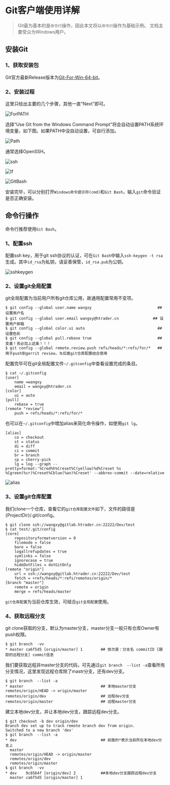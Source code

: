 # Git客户端使用详解

> Git最为基本的是`命令行`操作，因此本文将以`命令行`操作为基础示例。
> 文档主要受众为Windows用户。

## 安装Git

### 1、获取安装包

Git官方最新Release版本为[Git-For-Win-64-bit](https://git-scm.com/download/win)。

### 2、安装过程

这里只给出主要的几个步骤，其他一直“Next”即可。

![ForPATH](Client/ForPATH.jpg)

选择“Use Git from the Windows Command Prompt”将会自动设置PATH系统环境变量，如下图。如果PATH中没自动设置，可自行添加。

![Path](Client/Path.jpg)

通常选择OpenSSH。

![ssh](Client/ssh.jpg)

![lf](Client/lf.jpg)

![GitBash](Client/GitBash.jpg)

安装完毕，可以分别打开`Windows命令提示符(cmd)`和`Git Bash`，输入`git`命令验证是否正确安装。

## 命令行操作

命令行推荐使用`Git Bash`。

### 1、配置ssh

配置ssh key，用于git ssh协议的认证，可在`Git Bash`中输入`ssh-keygen -t rsa`生成。其中`id_rsa`为私钥，请妥善保管，`id_rsa.pub`为公钥。

![sshkeygen](Client/sshkeygen.jpg)


### 2、设置git全局配置

git全局配置为当前用户所有git仓库公用，故通用配置常用不变项。

    $ git config --global user.name wangxy                             ## 设置用户名
    $ git config --global user.email wangxy@htrader.cn               ## 设置用户邮箱
    $ git config --global color.ui auto                                ## 设置色彩
    $ git config --global pull.rebase true                             ## 变基！务必加上这条！！！
    $ git config --global remote.review.push refs/heads/*:refs/for/*   ## 用于push到gerrit review，与后面git仓库配置结合使用

配置完毕可在git全局配置文件`~/.gitconfig`中查看设置完成的条目。

    $ cat ~/.gitconfig
    [user]
        name =wangxy
        email = wangxy@htrader.cn
    [color]
        ui = auto
    [pull]
        rebase = true
    [remote "review"]
        push = refs/heads/*:refs/for/*

也可以在`~/.gitconfig`中增加alias来简化命令操作，如使用`git lg`。

    [alias]
        co = checkout
        st = status
        di = diff
        ci = commit
        br = branch
        cp = cherry-pick
        lg = log --graph --pretty=format:'%Cred%h%Creset%C(yellow)%d%Creset %s %Cgreen(%cr)%Creset%Cblue(%an)%Creset' --abbrev-commit --date=relative

![alias](Client/alias.jpg)

### 3、设置git仓库配置

我们clone一个仓库，查看它的`git仓库配置文件`如下，文件的路径是{ProjectDir}/.git/config。

    $ git clone ssh://wangxy@gitlab.htrader.cn:22222/Dev/test
    $ cat test/.git/config
    [core]
        repositoryformatversion = 0
        filemode = false
        bare = false
        logallrefupdates = true
        symlinks = false
        ignorecase = true
        hideDotFiles = dotGitOnly
    [remote "origin"]
        url = ssh://wangxy@gitlab.htrader.cn:22222/Dev/test
        fetch = +refs/heads/*:refs/remotes/origin/*
    [branch "master"]
        remote = origin
        merge = refs/heads/master

`git仓库配置`为当前仓库生效，可结合`git全局配置`使用。

### 4、获取远程分支

git clone获取的分支，默认为master分支，master分支一般只有仓库Owner有push权限。

    $ git branch  -vv
    * master ca6f5d5 [origin/master] 1        ## 依次是：分支名 commitID [跟踪的远程分支] commit信息

我们要获取远程非master分支的代码，可先通过`git branch  --list -a`查看所有分支情况，这里发现远程仓库除了mastr分支，还有dev分支。

    $ git branch  --list -a
    * master                                  ## 本地master分支
    remotes/origin/HEAD -> origin/master
    remotes/origin/dev                        ## 远程dev分支
    remotes/origin/master                     ## 远程master分支

建立本地dev分支，并让本地dev分支，跟踪远程dev分支。

    $ git checkout -b dev origin/dev
    Branch dev set up to track remote branch dev from origin.
    Switched to a new branch 'dev'
    $ git branch  --list -a
    * dev                                     ## 前面的*表示当前所在本地dev分支上
      master
      remotes/origin/HEAD -> origin/master
      remotes/origin/dev
      remotes/origin/master
    $ git branch  -vv
    * dev    9c8564f [origin/dev] 2           ##本地dev分支跟踪远程dev分支
      master ca6f5d5 [origin/master] 1
